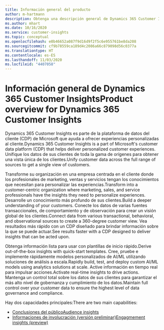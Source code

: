 ```yaml
---
title: Información general del producto
author: m-hartmann
description: Obtenga una descripción general de Dynamics 365 Customer Insights y sus capacidades.
ms.author: mhart
ms.date: 10/16/2020
ms.service: customer-insights
ms.topic: conceptual
ms.openlocfilehash: e0b46652a087f9d16d9f2f5c6e955761be8da208
ms.sourcegitcommit: cf9b78559ca189d4c2086a66c879098d56c0377a
ms.translationtype: HT
ms.contentlocale: es-ES
ms.lasthandoff: 11/03/2020
ms.locfileid: "4407058"
---
```

# <a name="product-overview-for-dynamics-365-customer-insights"></a><span data-ttu-id="75021-103">Información general de Dynamics 365 Customer Insights</span><span class="sxs-lookup"><span data-stu-id="75021-103">Product overview for Dynamics 365 Customer Insights</span></span>

<span data-ttu-id="75021-104">Dynamics 365 Customer Insights es parte de la plataforma de datos del cliente (CDP) de Microsoft que ayuda a ofrecer experiencias personalizadas al cliente.</span><span class="sxs-lookup"><span data-stu-id="75021-104">Dynamics 365 Customer Insights is a part of Microsoft's customer data platform (CDP) that helps deliver personalized customer experiences.</span></span> <span data-ttu-id="75021-105">Unifique los datos de sus clientes de toda la gama de orígenes para obtener una vista única de los clientes.</span><span class="sxs-lookup"><span data-stu-id="75021-105">Unify customer data across the full range of sources to get a single view of customers.</span></span> 

<span data-ttu-id="75021-106">Transforme su organización en una empresa centrada en el cliente donde los profesionales de marketing, ventas y servicios tengan los conocimientos que necesitan para personalizar las experiencias.</span><span class="sxs-lookup"><span data-stu-id="75021-106">Transform into a customer-centric organization where marketing, sales, and service professionals have the insights they need to personalize experiences.</span></span> <span data-ttu-id="75021-107">Desarrolle un conocimiento más profundo de sus clientes.</span><span class="sxs-lookup"><span data-stu-id="75021-107">Build a deeper understanding of your customers.</span></span> <span data-ttu-id="75021-108">Conecte los datos de varias fuentes transaccionales, de comportamiento y de observación para crear un visión global de los clientes.</span><span class="sxs-lookup"><span data-stu-id="75021-108">Connect data from various transactional, behavioral, and observational sources to create a 360-degree customer view.</span></span> <span data-ttu-id="75021-109">Vea resultados más rápido con un CDP diseñado para brindar información sobre la que se puede actuar.</span><span class="sxs-lookup"><span data-stu-id="75021-109">See results faster with a CDP designed to deliver insights that can be acted upon.</span></span> 

<span data-ttu-id="75021-110">Obtenga información lista para usar con plantillas de inicio rápido.</span><span class="sxs-lookup"><span data-stu-id="75021-110">Derive out-of-the-box insights with quick-start templates.</span></span> <span data-ttu-id="75021-111">Cree, pruebe e implemente rápidamente modelos personalizados de AI/ML utilizando soluciones de análisis a escala.</span><span class="sxs-lookup"><span data-stu-id="75021-111">Rapidly build, test, and deploy custom AI/ML models using analytics solutions at scale.</span></span> <span data-ttu-id="75021-112">Active información en tiempo real para impulsar acciones.</span><span class="sxs-lookup"><span data-stu-id="75021-112">Activate real-time insights to drive actions.</span></span> <span data-ttu-id="75021-113">Mantenga un control total sobre los datos de sus clientes para garantizar el más alto nivel de gobernanza y cumplimiento de los datos.</span><span class="sxs-lookup"><span data-stu-id="75021-113">Maintain full control over your customer data to ensure the highest level of data governance and compliance.</span></span> 

<span data-ttu-id="75021-114">Hay dos capacidades principales:</span><span class="sxs-lookup"><span data-stu-id="75021-114">There are two main capabilities:</span></span> 

- [<span data-ttu-id="75021-115">Conclusiones del público</span><span class="sxs-lookup"><span data-stu-id="75021-115">Audience insights</span></span>](audience-insights/overview.md)
- [<span data-ttu-id="75021-116">Informaciones de involucración (versión preliminar)</span><span class="sxs-lookup"><span data-stu-id="75021-116">Engagmement insights (preview)</span></span>](engagement-insights/index.yml)
 